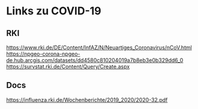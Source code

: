 # Links zu COVID-19

## RKI

https://www.rki.de/DE/Content/InfAZ/N/Neuartiges_Coronavirus/nCoV.html
https://npgeo-corona-npgeo-de.hub.arcgis.com/datasets/dd4580c810204019a7b8eb3e0b329dd6_0
https://survstat.rki.de/Content/Query/Create.aspx
  
## Docs

https://influenza.rki.de/Wochenberichte/2019_2020/2020-32.pdf

